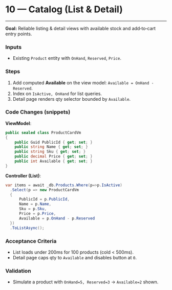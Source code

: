 # 10 — Catalog (List & Detail)



---


**Goal:** Reliable listing & detail views with available stock and add‑to‑cart entry points.

### Inputs
- Existing `Product` entity with `OnHand`, `Reserved`, `Price`.

### Steps
1. Add computed **Available** on the view model: `Available = OnHand - Reserved`.
2. Index on `IsActive, OnHand` for list queries.
3. Detail page renders qty selector bounded by `Available`.

### Code Changes (snippets)
**ViewModel**:
```csharp
public sealed class ProductCardVm 
{ 
    public Guid PublicId { get; set; } 
    public string Name { get; set; } 
    public string Sku { get; set; } 
    public decimal Price { get; set; } 
    public int Available { get; set; } 
}
```
**Controller (List)**:
```csharp
var items = await _db.Products.Where(p=>p.IsActive)
  .Select(p => new ProductCardVm 
  { 
      PublicId = p.PublicId, 
      Name = p.Name, 
      Sku = p.Sku, 
      Price = p.Price, 
      Available = p.OnHand - p.Reserved 
  })
  .ToListAsync();
```

### Acceptance Criteria
- List loads under 200ms for 100 products (cold < 500ms).
- Detail page caps qty to `Available` and disables button at `0`.

### Validation
- Simulate a product with `OnHand=5, Reserved=3` → `Available=2` shown.
